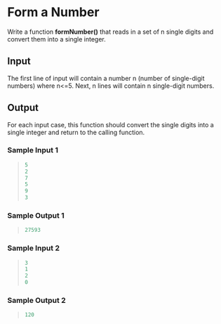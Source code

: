 # Form a Number

Write a function **formNumber()** that reads in a set of n single digits and convert them into a single integer.

## Input

The first line of input will contain a number n (number of single-digit numbers) where n<=5. Next, n lines will contain n single-digit numbers.

## Output

For each input case, this function should convert the single digits into a single integer and return to the calling function. 

### Sample Input 1

>```C
>5
>2
>7
>5
>9
>3
>```

### Sample Output 1

>```C
>27593
>```


### Sample Input 2

>```C
>3
>1
>2
>0
>```

### Sample Output 2

>```C
>120
>```